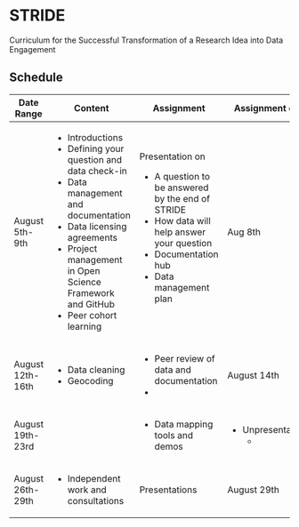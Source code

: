 # STRIDE
Curriculum for the Successful Transformation of a Research Idea into Data Engagement

## Schedule

|Date Range|Content|Assignment|Assignment due|
|--- |---    |---       |---           |
|August 5th-9th|<ul><li>Introductions</li><li>Defining your question and data check-in</li><li>Data management and documentation</li> <li>Data licensing agreements</li><li>Project management in Open Science Framework and GitHub</li><li>Peer cohort learning</li></ul>| Presentation on <ul><li>A question to be answered by the end of STRIDE</li><li>How data will help answer your question</li><li>Documentation hub</li><li>Data management plan</li></ul>|Aug 8th|
|August 12th-16th|<ul><li>Data cleaning</li><li>Geocoding</li>|<ul><li>Peer review of data and documentation<li><ul>|August 14th|
|August 19th-23rd||<ul><li>Data mapping tools and demos</li></ul>|<ul><li>Unpresentations<ul><li>|August 23rd|
|August 26th-29th|<ul><li>Independent work and consultations</li>|Presentations|August 29th|
